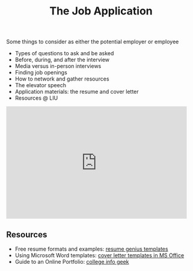 ﻿---
# Posts need to have the `post` layout
layout: post

# The title of your post
title: The Job Application

# (Optional) Write a short (~150 characters) description of each blog post.
# This description is used to preview the page on search engines, social media, etc.
description: >
   Steps to building your personal brand

# (Optional) Link to an image that represents your blog post.
# The aspect ratio should be ~16:9.
image: /assets/img/default.jpg

# You can hide the description and/or image from the output
# (only visible to search engines) by setting:
# hide_description: true
# hide_image: true

# (Optional) Each post can have zero or more categories, and zero or more tags.
# The difference is that categories will be part of the URL, while tags will not.
# E.g. the URL of this post is <site.baseurl>/hydejack/2017/11/23/example-content/
categories: [BUS 110]
tags: []
# If you want a category or tag to have its own page,
# check out `_featured_categories` and `_featured_tags` respectively.
---

Some things to consider as either the potential employer or employee
- Types of questions to ask and be asked
- Before, during, and after the interview
- Media versus in-person interviews
- Finding job openings
- How to network and gather resources
- The elevator speech
- Application materials: the resume and cover letter
- Resources @ LIU

<iframe src="https://docs.google.com/presentation/d/e/2PACX-1vTnSMl13xnQGRFDJoJ4gTvRPso7A4Ld3Bs71OQBVO7D3hX5N1j6SySGk1vL1ffPKum-CGkR_9d0ygCt/embed?start=false&loop=false&delayms=3000" frameborder="0" width="480" height="299" allowfullscreen="true" mozallowfullscreen="true" webkitallowfullscreen="true"></iframe>

## Resources

- Free resume formats and examples: [resume genius templates](https://resumegenius.com/resume-templates)
- Using Microsoft Word templates: [cover letter templates in MS Office](https://www.thebalancecareers.com/free-microsoft-word-cover-letter-templates-2060276)
- Guide to an Online Portfolio: [college info geek](https://collegeinfogeek.com/personal-website/)
